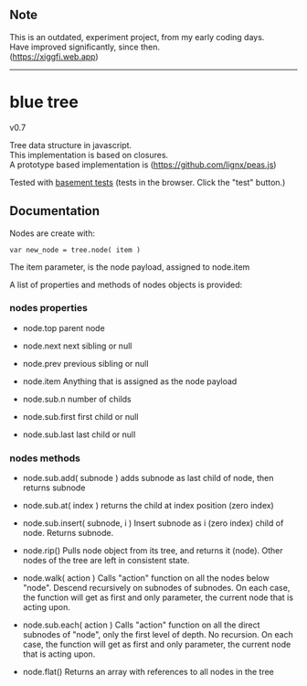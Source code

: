 
## Note
This is an outdated, experiment project, from my early coding days.\
Have improved significantly, since then.\
(https://xiggfi.web.app)

-----------------------------------------------------------------

# blue tree
v0.7

Tree data structure in javascript.\
This implementation is based on closures.\
A prototype based implementation is (https://github.com/lignx/peas.js)

Tested with [basement tests](http://lignx.github.io/blue-tree) (tests in the browser. Click the "test" button.)



## Documentation

Nodes are create with:

    var new_node = tree.node( item )

The item parameter, is the node payload, assigned to node.item

A list of properties and methods of nodes objects is provided:

### nodes properties

* node.top
  parent node

* node.next
  next sibling or null

* node.prev
  previous sibling or null

* node.item
  Anything that is assigned as the node payload

* node.sub.n
  number of childs

* node.sub.first
  first child or null

* node.sub.last
  last child or null


### nodes methods

* node.sub.add( subnode )
adds subnode as last child of node, then returns subnode

* node.sub.at( index )
returns the child at index position (zero index)

* node.sub.insert( subnode, i )
Insert subnode as i (zero index) child of node. Returns subnode.

* node.rip()
Pulls node object from its tree, and returns it (node).
Other nodes of the tree are left in consistent state.

* node.walk( action )
Calls "action" function on all the nodes below "node". Descend
recursively on subnodes of subnodes.
On each case, the function will get as first and only parameter,
the current node that is acting upon.

* node.sub.each( action )
Calls "action" function on all the direct subnodes of "node",
only the first level of depth. No recursion.
On each case, the function will get as first and only parameter,
the current node that is acting upon.

* node.flat()
Returns an array with references to all nodes in the tree



